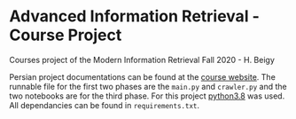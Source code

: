 # Advanced Information Retrieval - Course Project
Courses project of the Modern Information Retrieval Fall 2020 - H. Beigy

Persian project documentations can be found at the [course website](http://ce.sharif.edu/courses/99-00/1/ce324-1/index.php). The runnable file for the first two phases are the `main.py` and `crawler.py` and the two notebooks are for the third phase.
For this project [python3.8](https://www.python.org/downloads/release/python-380/) was used. All dependancies can be found in `requirements.txt`.


